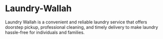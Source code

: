# Laundry-Wallah
Laundry Wallah is a convenient and reliable laundry service that offers doorstep pickup, professional cleaning, and timely delivery to make laundry hassle-free for individuals and families.
